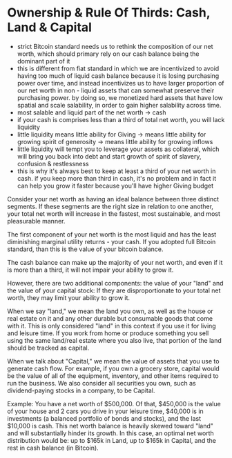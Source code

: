 # Ownership & Rule Of Thirds: Cash, Land & Capital

* strict Bitcoin standard needs us to rethink the composition of our net worth, which should primary rely on our cash balance being the dominant part of it
* this is different from fiat standard in which we are incentivized to avoid having too much of liquid cash balance because it is losing purchasing power over time, and instead incentivizes us to have larger proportion of our net worth in non - liquid assets that can somewhat preserve their purchasing power. by doing so, we monetized hard assets that have low spatial and scale salability, in order to gain higher salability across time.
* most salable and liquid part of the net worth -> cash
* if your cash is comprises less than a third of total net worth, you will lack liquidity
* little liquidity means little ability for Giving -> means little ability for growing spirit of generosity -> means little ability for growing inflows
* little liquidity will tempt you to leverage your assets as collateral, which will bring you back into debt and start growth of spirit of slavery, confusion & restlessness
* this is why it's always best to keep at least a third of your net worth in cash. if you keep more than third in cash, it's no problem and in fact it can help you grow it faster because you'll have higher Giving budget

Consider your net worth as having an ideal balance between three distinct segments. If these segments are the right size in relation to one another, your total net worth will increase in the fastest, most sustainable, and most pleasurable manner.

The first component of your net worth is the most liquid and has the least diminishing marginal utility returns - your cash. If you adopted full Bitcoin standard, than this is the value of your bitcoin balance.

The cash balance can make up the majority of your net worth, and even if it is more than a third, it will not impair your ability to grow it.

However, there are two additional components: the value of your "land" and the value of your capital stock: If they are disproportionate to your total net worth, they may limit your ability to grow it.

When we say "land," we mean the land you own, as well as the house or real estate on it and any other durable but consumable goods that come with it. This is only considered "land" in this context if you use it for living and leisure time. If you work from home or produce something you sell using the same land/real estate where you also live, that portion of the land should be tracked as capital.

When we talk about "Capital," we mean the value of assets that you use to generate cash flow. For example, if you own a grocery store, capital would be the value of all of the equipment, inventory, and other items required to run the business. We also consider all securities you own, such as dividend-paying stocks in a company, to be Capital.

Example: You have a net worth of $500,000. Of that, $450,000 is the value of your house and 2 cars you drive in your leisure time, $40,000 is in investments (a balanced portfolio of bonds and stocks), and the last $10,000 is cash. This net worth balance is heavily skewed toward "land" and will substantially hinder its growth. In this case, an optimal net worth distribution would be: up to $165k in Land, up to $165k in Capital, and the rest in cash balance (in Bitcoin).
